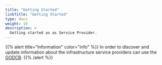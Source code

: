 ```yaml
---
title: "Getting Started"
linkTitle: "Getting Started"
type: docs
weight: 10
description: >
  Getting started as as Service Provider.
---
```


{{% alert title="Information" color="info" %}}
In order to discover and update information about the infrastructure service
providers can use the [GODCB](../GOCDB/Access).
{{% /alert %}}
